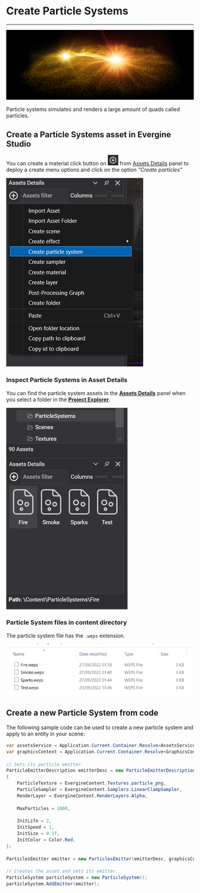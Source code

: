 # Create Particle Systems
---
![Particles header](images/plasma.jpg)

Particle systems simulates and renders a large amount of quads called particles. 

## Create a Particle Systems asset in Evergine Studio
You can create a material click button on ![Plus Icon](../images/plusIcon.jpg) from [Assets Details](../../evergine_studio/interface.md) panel to deploy a create menu options and click on the option _"Create particles"_

![Create new particle system menu option](images/create_particles.png)

### Inspect Particle Systems in Asset Details
You can find the particle system assets in the [**Assets Details**](../../evergine_studio/interface.md) panel when you select a folder in the [**Project Explorer**](../../evergine_studio/interface.md).

![Material asset](images/list_particles.png)

### Particle System files in content directory
The particle system file has the `.weps` extension.

![Material file](images/list_files.png) 

## Create a new Particle System from code
The following sample code can be used to create a new particle system and apply to an entity in your scene:

```csharp
var assetsService = Application.Current.Container.Resolve<AssetsService>();
var graphicsContext = Application.Current.Container.Resolve<GraphicsContext>();

// Sets its particle emitter.
ParticleEmitterDescription emitterDesc = new ParticleEmitterDescription()
{
    ParticleTexture = EvergineContent.Textures.particle_png,
    ParticleSampler = EvergineContent.Samplers.LinearClampSampler,
    RenderLayer = EvergineContent.RenderLayers.Alpha,

    MaxParticles = 1000,

    InitLife = 2,
    InitSpeed = 1,
    InitSize = 0.1f,
    InitColor = Color.Red,
};

ParticlesEmitter emitter = new ParticlesEmitter(emitterDesc, graphicsContext, assetsService);

// Creates the asset and sets its emitter.
ParticleSystem particleSystem = new ParticleSystem();
particleSystem.AddEmitter(emitter);
```
